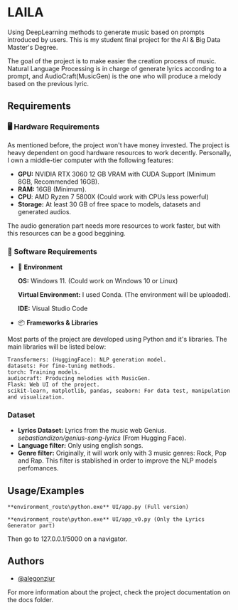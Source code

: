 # LAILA
Using DeepLearning methods to generate music based on prompts introduced by users. 
This is my student final project for the AI & Big Data Master's Degree.

The goal of the project is to make easier the creation process of music. Natural Language Processing is in charge of generate lyrics according to a prompt, and AudioCraft(MusicGen) is the one who will produce a melody based on the previous lyric.

## Requirements

### 🖥️ Hardware Requirements

As mentioned before, the project won't have money invested. The project is heavy dependent on good hardware resources to work decently. Personally, I own a middle-tier computer with the following features:

- **GPU:** NVIDIA RTX 3060 12 GB VRAM with CUDA Support (Minimum 8GB, Recommended 16GB).
- **RAM:** 16GB (Minimum).
- **CPU**: AMD Ryzen 7 5800X (Could work with CPUs less powerful)
- **Storage:** At least 30 GB of free space to models, datasets and generated audios.

The audio generation part needs more resources to work faster, but with this resources can be a good beggining.

### 🧰 Software Requirements

- 🔧 **Environment**

     **OS:** Windows 11. (Could work on Windows 10 or Linux)

     **Virtual Environment:** I used Conda. (The environment will be uploaded).

     **IDE:** Visual Studio Code

- 📦 **Frameworks & Libraries**

Most parts of the project are developed using Python and it's libraries. The main libraries will be listed below:

    
    Transformers: (HuggingFace): NLP generation model.
    datasets: For fine-tuning methods.
    torch: Training models.
    audiocraft: Producing melodies with MusicGen.
    Flask: Web UI of the project.
    scikit-learn, matplotlib, pandas, seaborn: For data test, manipulation and visualization.

### Dataset 
- **Lyrics Dataset:** Lyrics from the music web Genius. *sebastiandizon/genius-song-lyrics* (From Hugging Face).
- **Language filter:** Only using english songs.
- **Genre filter:** Originally, it will work only with 3 music genres: Rock, Pop and Rap. This filter is stablished in order to improve the NLP models perfomances.

## Usage/Examples

    **environment_route\python.exe** UI/app.py (Full version)

    **environment_route\python.exe** UI/app_v0.py (Only the Lyrics Generator part)

Then go to 127.0.0.1/5000 on a navigator.

## Authors

- [@alegonzjur](https://www.github.com/alegonzjur)

For more information about the project, check the project documentation on the docs folder.

